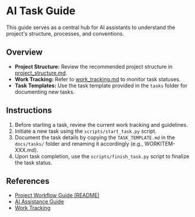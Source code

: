 # AI Task Guide

This guide serves as a central hub for AI assistants to understand the project's structure, processes, and conventions.

## Overview

- **Project Structure:** Review the recommended project structure in [project_structure.md](project_structure.md).
- **Work Tracking:** Refer to [work_tracking.md](work_tracking.md) to monitor task statuses.
- **Task Templates:** Use the task template provided in the `tasks` folder for documenting new tasks.

## Instructions

1. Before starting a task, review the current work tracking and guidelines.
2. Initiate a new task using the `scripts/start_task.py` script.
3. Document the task details by copying the `TASK_TEMPLATE.md` in the `docs/tasks/` folder and renaming it accordingly (e.g., WORKITEM-XXX.md).
4. Upon task completion, use the `scripts/finish_task.py` script to finalize the task status.

## References

- [Project Workflow Guide (README)](../README.md)
- [AI Assistance Guide](../ai_assistance_guide.md)
- [Work Tracking](work_tracking.md)
